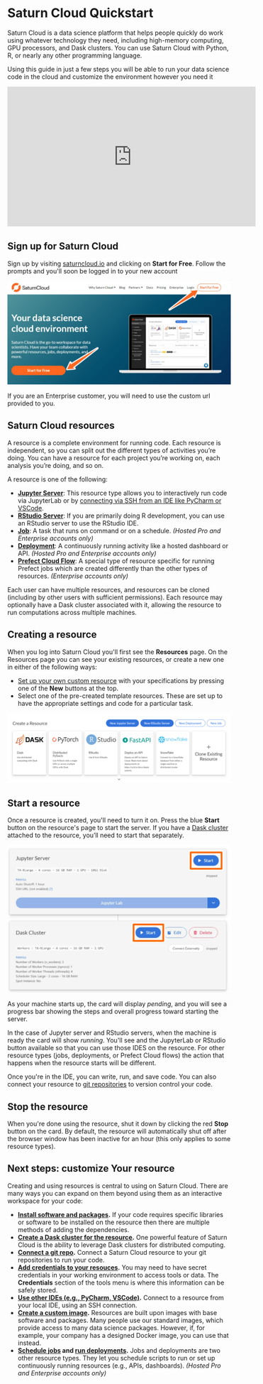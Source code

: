 # Saturn Cloud Quickstart

Saturn Cloud is a data science platform that helps people quickly do work using whatever technology they need, including high-memory computing, GPU processors, and Dask clusters. You can use Saturn Cloud with Python, R, or nearly any other programming language.

Using this guide in just a few steps you will be able to run your data science code in the cloud and customize
the environment however you need it

<div class="text-center py-3 row">
<div class="embed-responsive embed-responsive-16by9 col-md-10 offset-md-1 col-lg-8 offset-lg-2">
<iframe width="560" height="315" src="https://www.youtube.com/embed/qE0zhXouDSo" title="YouTube video player"
frameborder="0"
allow="accelerometer; autoplay; clipboard-write; encrypted-media; gyroscope; picture-in-picture"
allowfullscreen class="embed-responsive-item"></iframe>
</div>
</div>

## Sign up for Saturn Cloud

Sign up by visiting [saturncloud.io](https://www.saturncloud.io/s/) and clicking on **Start for Free**. Follow the prompts and you'll soon be logged in to your new account

![Saturn Cloud homepage with arrows pointing to "Start for Free](/images/docs/homepage_signup_arrows.jpeg "doc-image")

If you are an Enterprise customer, you will need to use the custom url provided to you.

## Saturn Cloud resources

A resource is a complete environment for running code. Each resource is independent, so you can split out the different types of activities you’re doing. You can have a resource for each project you’re working on, each analysis you’re doing, and so on.

A resource is one of the following:

* **[Jupyter Server](<docs/Using Saturn Cloud/resources/jupyter-servers.md>)**: This resource type allows you to interactively run code via JupyterLab or by [connecting via SSH from an IDE like PyCharm or VSCode](<docs/Using Saturn Cloud/ide_ssh.md>).
* **[RStudio Server](<docs/Using Saturn Cloud/resources/rstudio-servers.md>)**: If you are primarily doing R development, you can use an RStudio server to use the RStudio IDE.
* **[Job](<docs/Using Saturn Cloud/resources/jobs.md>)**: A task that runs on command or on a schedule. *(Hosted Pro and Enterprise accounts only)*
* **[Deployment](<docs/Using Saturn Cloud/resources/deployments.md>)**: A continuously running activity like a hosted dashboard or API. *(Hosted Pro and Enterprise accounts only)*
* **[Prefect Cloud Flow](<docs/Using Saturn Cloud/resources/prefect-cloud-flows.md>)**: A special type of resource specific for running Prefect jobs which are created differently than the other types of resources. *(Enterprise accounts only)*

Each user can have multiple resources, and resources can be cloned (including by other users with sufficient permissions). Each resource may optionally have a Dask cluster associated with it, allowing the resource to run computations across multiple machines.

## Creating a resource

When you log into Saturn Cloud you'll first see the **Resources** page. On the Resources page you can see
your existing resources, or create a new one in either of the following ways:

- [Set up your own custom resource](<docs/Using Saturn Cloud/cloning-resources.md>) with your specifications by pressing one of the **New** buttons at the top.
- Select one of the pre-created template resources. These are set up to have the appropriate settings and code for a particular task.

![Screenshot of the resource page](/images/docs/create-resource-buttons.png "doc-image")

## Start a resource

Once a resource is created, you'll need to turn it on. Press the blue **Start** button on the resource's page to start the server. If you have a [Dask cluster](<docs/Using Saturn Cloud/create_dask_cluster.md>) attached to the resource, you’ll need to start that separately. 

![Screenshot of card in resource for Jupyter server with a rectangle around the start button](/images/docs/start_resource_button_rectangles.jpeg "doc-image")

As your machine starts up, the card will display *pending*, and you will see a progress bar showing the steps and overall progress toward starting the server.

In the case of Jupyter server and RStudio servers, when the machine is ready the card will show *running*. You'll see and the JupyterLab or RStudio button available so that you can use those IDES on the resource. For other resource types (jobs, deployments, or Prefect Cloud flows) the action that happens when the resource starts will be different.

Once you're in the IDE, you can write, run, and save code. You can also connect your resource to [git repositories](<docs/Using Saturn Cloud/gitrepo.md>) to version control your code.

## Stop the resource

When you're done using the resource, shut it down by clicking the red **Stop** button on the card. By default, the resource will automatically shut off after the browser window has been inactive for an hour (this only applies to some resource types).

## Next steps: customize Your resource

Creating and using resources is central to using on Saturn Cloud. There are many ways you can expand on them beyond using them as an interactive workspace for your code:

* **[Install software and packages](<docs/Using Saturn Cloud/install-packages.md>).** If your code requires specific libraries or software to be installed on the resource then there are multiple methods of adding the dependencies.
* **[Create a Dask cluster for the resource](<docs/Using Saturn Cloud/create_dask_cluster.md>).** One powerful feature of Saturn Cloud is the ability to leverage Dask clusters for distributed computing.
* **[Connect a git repo](<docs/Using Saturn Cloud/gitrepo.md>).** Connect a Saturn Cloud resource to your git repositories to run your code.
* **[Add credentials to your resouces](<docs/Using Saturn Cloud/credentials.md>).** You may need to have secret credentials in your working environment to access tools or data. The **Credentials** section of the tools menu is where this information can be safely stored.
* **[Use other IDEs (e.g., PyCharm, VSCode)](<docs/Using Saturn Cloud/ide_ssh.md>).** Connect to a resource from your local IDE, using an SSH connection.
* **[Create a custom image](<docs/Using Saturn Cloud/manage-images/build-images/create-images.md>).** Resources are built upon images with base software and packages. Many people use our standard images, which provide access to many data science packages. However, if, for example, your company has a designed Docker image, you can use that instead.
* **[Schedule jobs](<docs/Using Saturn Cloud/resources/jobs.md>) and [run deployments](<docs/Using Saturn Cloud/resources/deployments.md>).** Jobs and deployments are two other resource types. They let you schedule scripts to run or set up continuously running resources (e.g., APIs, dashboards). *(Hosted Pro and Enterprise accounts only)*
